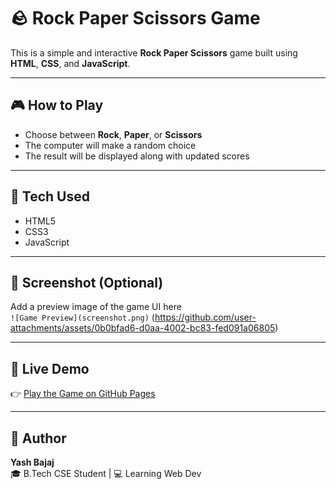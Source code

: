 # 🪨 Rock Paper Scissors Game

This is a simple and interactive **Rock Paper Scissors** game built using **HTML**, **CSS**, and **JavaScript**.

---

## 🎮 How to Play

- Choose between **Rock**, **Paper**, or **Scissors**
- The computer will make a random choice
- The result will be displayed along with updated scores

---

## 🔧 Tech Used

- HTML5  
- CSS3  
- JavaScript 

---

## 📸 Screenshot (Optional)

Add a preview image of the game UI here  
`![Game Preview](screenshot.png)`
(https://github.com/user-attachments/assets/0b0bfad6-d0aa-4002-bc83-fed091a06805)


---

## 🔗 Live Demo

👉 [Play the Game on GitHub Pages]( https://yashbajaj02.github.io/Rock-Paper-Scissor/)

---

## 👤 Author

**Yash Bajaj**  
🎓 B.Tech CSE Student | 💻 Learning Web Dev  
